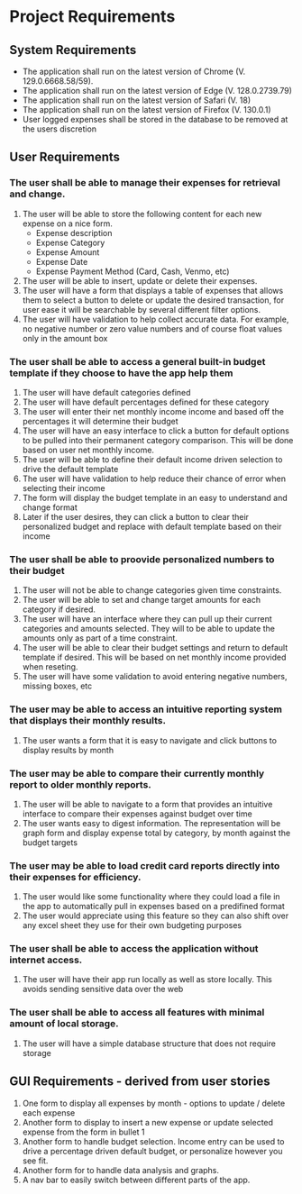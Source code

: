 # Project Requirements

## System Requirements
- The application shall run on the latest version of Chrome (V. 129.0.6668.58/59).
- The application shall run on the latest version of Edge (V. 128.0.2739.79)
- The application shall run on the latest version of Safari (V. 18)
- The application shall run on the latest version of Firefox (V. 130.0.1)
- User logged expenses shall be stored in the database to be removed at the users discretion

## User Requirements

### The user shall be able to manage their expenses for retrieval and change.
  1. The user will be able to store the following content for each new expense on a nice form.
     - Expense description
     - Expense Category
     - Expense Amount
     - Expense Date
     - Expense Payment Method (Card, Cash, Venmo, etc)
  2. The user will be able to insert, update or delete their expenses. 
  3. The user will have a form that displays a table of expenses that allows them to select a button to delete or update the desired transaction, for user ease it will be searchable by several different filter options.
  4. The user will have validation to help collect accurate data. For example, no negative number or zero value numbers and of course float values only in the amount box

### The user shall be able to access a general built-in budget template if they choose to have the app help them
  1. The user will have default categories defined
  2. The user will have default percentages defined for these category
  3. The user will enter their net monthly income income and based off the percentages it will determine their budget
  4. The user will have an easy interface to click a button for default options to be pulled into their permanent category comparison. This will be done based on user net monthly income.
  5. The user will be able to define their default income driven selection to drive the default template
  6. The user will have validation to help reduce their chance of error when selecting their income
  7. The form will display the budget template in an easy to understand and change format
  8. Later if the user desires, they can click a button to clear their personalized budget and replace with default template based on their income
  
### The user shall be able to proovide personalized numbers to their budget
  1. The user will not be able to change categories given time constraints.
  2. The user will be able to set and change target amounts for each category if desired.
  3. The user will have an interface where they can pull up their current categories and amounts selected. They will to be able to update the amounts only as part of a time constraint.
  4. The user will be able to clear their budget settings and return to default template if desired. This will be based on net monthly income provided when reseting.
  5. The user will have some validation to avoid entering negative numbers, missing boxes, etc

### The user may be able to access an intuitive reporting system that displays their monthly results.
  1. The user wants a form that it is easy to navigate and click buttons to display results by month

### The user may be able to compare their currently monthly report to older monthly reports.
  1. The user will be able to navigate to a form that provides an intuitive interface to compare their expenses against budget over time
  2. The user wants easy to digest information. The representation will be graph form and display expense total by category, by month against the budget targets

### The user may be able to load credit card reports directly into their expenses for efficiency.
  1. The user would like some functionality where they could load a file in the app to automatically pull in expenses based on a predifined format
  2. The user would appreciate using this feature so they can also shift over any excel sheet they use for their own budgeting purposes

### The user shall be able to access the application without internet access.
  1. The user will have their app run locally as well as store locally. This avoids sending sensitive data over the web

### The user shall be able to access all features with minimal amount of local storage.
  1. The user will have a simple database structure that does not require storage
  
## GUI Requirements - derived from user stories
  1. One form to display all expenses by month - options to update / delete each expense
  2. Another form to display to insert a new expense or update selected expense from the form in bullet 1
  3. Another form to handle budget selection. Income entry can be used to drive a percentage driven default budget, or personalize however you see fit.
  4. Another form for to handle data analysis and graphs.
  5. A nav bar to easily switch between different parts of the app. 
